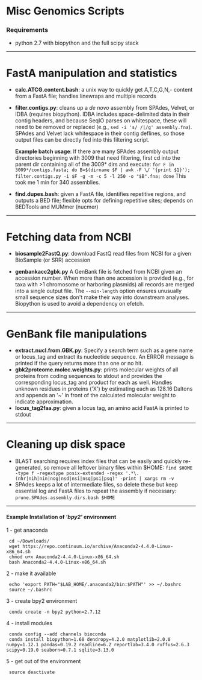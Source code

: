 # Misc Genomics Scripts

### Requirements
 - python 2.7 with biopython and the full scipy stack

***
# FastA manipulation and statistics
- **calc.ATCG.content.bash**: a unix way to quickly get A,T,C,G,N,- content from a FastA file; handles linewraps and multiple records

- **filter.contigs.py**: cleans up a _de novo_ assembly from SPAdes, Velvet, or IDBA (requires biopython). IDBA includes space-delimited data in their contig headers, and because SeqIO parses on whitespace, these will need to be removed or replaced (e.g., `sed -i 's/ /|/g' assembly.fna`). SPAdes and Velvet lack whitespace in their contig deflines, so those output files can be directly fed into this filtering script.

    **Example batch usage**:
    If there are many SPAdes assembly output directories beginning with 3009 that need filtering, first cd into the parent dir containing all of the 3009\* dirs and execute: `for F in 3009*/contigs.fasta; do B=$(dirname $F | awk -F \/ '{print $1}'); filter.contigs.py -i $F -g -m -c 5 -l 250 -o "$B".fna; done` This took me 1 min for 340 assemblies.

- **find.dupes.bash**: given a FastA file, identifies repetitive regions, and outputs a BED file; flexible opts for defining repetitive sites; depends on BEDTools and MUMmer (nucmer)


***
# Fetching data from NCBI

- **biosample2FastQ.py**: download FastQ read files from NCBI for a given BioSample (or SRR) accession

- **genbankacc2gbk.py** A GenBank file is fetched from NCBI given an accession number. When more than one accession is provided (e.g., for taxa with >1 chromosome or harboring plasmids) all records are merged into a single output file. The `--min-length` option ensures unusually small sequence sizes don't make their way into downstream analyses. Biopython is used to avoid a dependency on efetch.

***
# GenBank file manipulations

- **extract.nucl.from.GBK.py**: Specify a search term such as a gene name or locus_tag and extract its nucleotide sequence. An ERROR message is printed if the query returns more than one or no hit.
- **gbk2proteome.molec.weights.py**: prints molecular weights of all proteins from coding sequences to stdout and provides the corresponding locus_tag and product for each as well. Handles unknown residues in proteins ('X') by estimating each as 128.16 Daltons and appends an '~' in front of the calculated molecular weight to indicate approximation.
- **locus_tag2faa.py**: given a locus tag, an amino acid FastA is printed to stdout

***
# Cleaning up disk space

- BLAST searching requires index files that can be easily and quickly re-generated, so remove all leftover binary files within $HOME: `find $HOME -type f -regextype posix-extended -regex '.*\.(nhr|nih|nin|nog|nsd|nsi|nsq|psi|psq)' -print | xargs rm -v`
- SPAdes keeps a lot of intermediate files, so delete these but keep essential log and FastA files to repeat the assembly if necessary: `prune.SPAdes.assembly.dirs.bash $HOME`

***
#### Example Installation of *'bpy2'* environment
 1 - get anaconda

     cd ~/Downloads/
     wget https://repo.continuum.io/archive/Anaconda2-4.4.0-Linux-x86_64.sh
     chmod u+x Anaconda2-4.4.0-Linux-x86_64.sh
     bash Anaconda2-4.4.0-Linux-x86_64.sh
 2 - make it available

     echo 'export PATH="$LAB_HOME/.anaconda2/bin:$PATH"' >> ~/.bashrc
     source ~/.bashrc
 3 - create bpy2 environment

     conda create -n bpy2 python=2.7.12
 4 - install modules

     conda config --add channels bioconda
     conda install biopython=1.68 dendropy=4.2.0 matplotlib=2.0.0 numpy=1.12.1 pandas=0.19.2 readline=6.2 reportlab=3.4.0 ruffus=2.6.3 scipy=0.19.0 seaborn=0.7.1 sqlite=3.13.0
 5 - get out of the environment

     source deactivate
